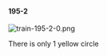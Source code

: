 #### 195-2
![train-195-2-0.png](https://github.com/lil-lab/nlvr/raw/master/nlvr/train/images/53/train-195-2-0.png "train-195-2-0.png")

There is only 1 yellow circle